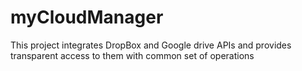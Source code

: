 myCloudManager
==============
This project integrates DropBox and Google drive APIs and provides transparent access to them with common set of operations

